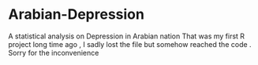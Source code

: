 # Arabian-Depression
A statistical analysis on Depression in Arabian nation
That was my first R project long time ago , I sadly lost the file but somehow reached the code . Sorry for the inconvenience 
